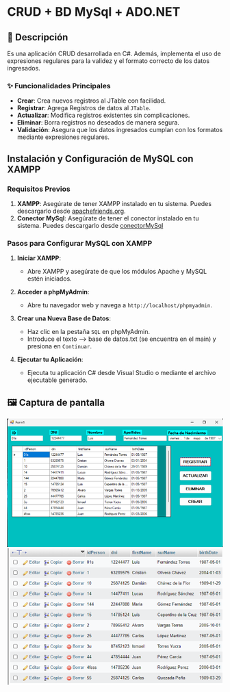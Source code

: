 # CRUD + BD MySql + ADO.NET
## 📝 Descripción

Es una aplicación CRUD desarrollada en C#. Además, implementa el uso de expresiones regulares para la validez y el formato correcto de los datos ingresados.

### ✨ Funcionalidades Principales
- **Crear**: Crea nuevos registros al JTable con facilidad.
- **Registrar**: Agrega Registros de datos al `JTable`.
- **Actualizar**: Modifica registros existentes sin complicaciones.
- **Eliminar**: Borra registros no deseados de manera segura.
- **Validación**: Asegura que los datos ingresados cumplan con los formatos mediante expresiones regulares.
  
## Instalación y Configuración de MySQL con XAMPP

### Requisitos Previos
1. **XAMPP**: Asegúrate de tener XAMPP instalado en tu sistema. Puedes descargarlo desde [apachefriends.org](https://www.apachefriends.org/index.html).
1. **Conector MySql**: Asegúrate de tener el conector instalado en tu sistema. Puedes descargarlo desde [conectorMySql](https://dev.mysql.com/downloads/connector/net/)

### Pasos para Configurar MySQL con XAMPP

1. **Iniciar XAMPP**:
   - Abre XAMPP y asegúrate de que los módulos Apache y MySQL estén iniciados.

2. **Acceder a phpMyAdmin**:
   - Abre tu navegador web y navega a `http://localhost/phpmyadmin`.

3. **Crear una Nueva Base de Datos**:
   - Haz clic en la pestaña `SQL` en phpMyAdmin.
   - Introduce el texto --> base de datos.txt (se encuentra en el main) y presiona en `Continuar`.

4. **Ejecutar tu Aplicación**:
   - Ejecuta tu aplicación C# desde Visual Studio o mediante el archivo ejecutable generado.
## 🖼️ Captura de pantalla
![CRUD en acción](BaseDatosMySQL/Resources/cap_registros.png)
![CRUD en accion](BaseDatosMySQL/Resources/cap_bd.png)
